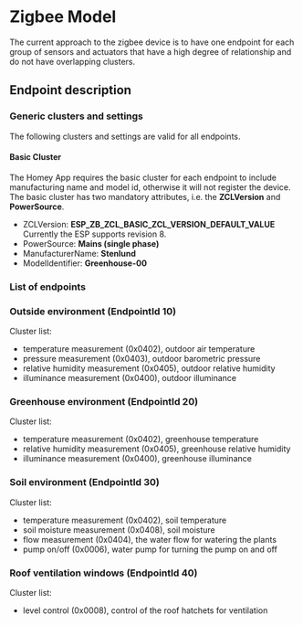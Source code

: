 # Zigbee Model
The current approach to the zigbee device is to have one endpoint for each group of sensors and actuators that have a high degree of relationship and do not have overlapping clusters.
## Endpoint description
### Generic clusters and settings
The following clusters and settings are valid for all endpoints.
#### Basic Cluster
The Homey App requires the basic cluster for each endpoint to include manufacturing name and model id, otherwise it will not register the device.
The basic cluster has two mandatory attributes, i.e. the **ZCLVersion** and **PowerSource**.
* ZCLVersion: **ESP_ZB_ZCL_BASIC_ZCL_VERSION_DEFAULT_VALUE** Currently the ESP supports revision 8.
* PowerSource: **Mains (single phase)**
* ManufacturerName: **Stenlund**
* ModelIdentifier: **Greenhouse-00**
### List of endpoints
### Outside environment (EndpointId 10)
Cluster list:
* temperature measurement (0x0402), outdoor air temperature
* pressure measurement (0x0403), outdoor barometric pressure
* relative humidity measurement (0x0405), outdoor relative humidity
* illuminance measurement (0x0400), outdoor illuminance
### Greenhouse environment (EndpointId 20)
Cluster list:
* temperature measurement (0x0402), greenhouse temperature
* relative humidity measurement (0x0405), greenhouse relative humidity
* illuminance measurement (0x0400), greenhouse illuminance
### Soil environment (EndpointId 30)
Cluster list:
* temperature measurement (0x0402), soil temperature
* soil moisture measurement (0x0408), soil moisture
* flow measurement (0x0404), the water flow for watering the plants
* pump on/off (0x0006), water pump for turning the pump on and off
### Roof ventilation windows (EndpointId 40)
Cluster list:
* level control (0x0008), control of the roof hatchets for ventilation
